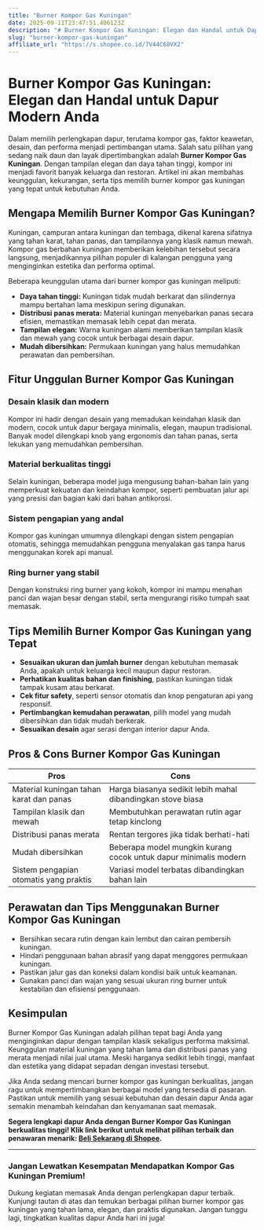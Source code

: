 ```yaml
---
title: "Burner Kompor Gas Kuningan"
date: 2025-09-11T23:47:51.406123Z
description: "# Burner Kompor Gas Kuningan: Elegan dan Handal untuk Dapur Modern Anda..."
slug: "burner-kompor-gas-kuningan"
affiliate_url: "https://s.shopee.co.id/7V44C68VX2"
---
```

# Burner Kompor Gas Kuningan: Elegan dan Handal untuk Dapur Modern Anda

Dalam memilih perlengkapan dapur, terutama kompor gas, faktor keawetan, desain, dan performa menjadi pertimbangan utama. Salah satu pilihan yang sedang naik daun dan layak dipertimbangkan adalah **Burner Kompor Gas Kuningan**. Dengan tampilan elegan dan daya tahan tinggi, kompor ini menjadi favorit banyak keluarga dan restoran. Artikel ini akan membahas keunggulan, kekurangan, serta tips memilih burner kompor gas kuningan yang tepat untuk kebutuhan Anda.

## Mengapa Memilih Burner Kompor Gas Kuningan?

Kuningan, campuran antara kuningan dan tembaga, dikenal karena sifatnya yang tahan karat, tahan panas, dan tampilannya yang klasik namun mewah. Kompor gas berbahan kuningan memberikan kelebihan tersebut secara langsung, menjadikannya pilihan populer di kalangan pengguna yang menginginkan estetika dan performa optimal.

Beberapa keunggulan utama dari burner kompor gas kuningan meliputi:

- **Daya tahan tinggi:** Kuningan tidak mudah berkarat dan silindernya mampu bertahan lama meskipun sering digunakan.
- **Distribusi panas merata:** Material kuningan menyebarkan panas secara efisien, memastikan memasak lebih cepat dan merata.
- **Tampilan elegan:** Warna kuningan alami memberikan tampilan klasik dan mewah yang cocok untuk berbagai desain dapur.
- **Mudah dibersihkan:** Permukaan kuningan yang halus memudahkan perawatan dan pembersihan.

## Fitur Unggulan Burner Kompor Gas Kuningan

### Desain klasik dan modern

Kompor ini hadir dengan desain yang memadukan keindahan klasik dan modern, cocok untuk dapur bergaya minimalis, elegan, maupun tradisional. Banyak model dilengkapi knob yang ergonomis dan tahan panas, serta lekukan yang memudahkan pembersihan.

### Material berkualitas tinggi

Selain kuningan, beberapa model juga mengusung bahan-bahan lain yang memperkuat kekuatan dan keindahan kompor, seperti pembuatan jalur api yang presisi dan bagian kaki dari bahan antikorosi.

### Sistem pengapian yang andal

Kompor gas kuningan umumnya dilengkapi dengan sistem pengapian otomatis, sehingga memudahkan pengguna menyalakan gas tanpa harus menggunakan korek api manual.

### Ring burner yang stabil

Dengan konstruksi ring burner yang kokoh, kompor ini mampu menahan panci dan wajan besar dengan stabil, serta mengurangi risiko tumpah saat memasak.

## Tips Memilih Burner Kompor Gas Kuningan yang Tepat

- **Sesuaikan ukuran dan jumlah burner** dengan kebutuhan memasak Anda, apakah untuk keluarga kecil maupun dapur restoran.
- **Perhatikan kualitas bahan dan finishing**, pastikan kuningan tidak tampak kusam atau berkarat.
- **Cek fitur safety**, seperti sensor otomatis dan knop pengaturan api yang responsif.
- **Pertimbangkan kemudahan perawatan**, pilih model yang mudah dibersihkan dan tidak mudah berkerak.
- **Sesuaikan desain** agar serasi dengan interior dapur Anda.

## Pros & Cons Burner Kompor Gas Kuningan

| **Pros**                                       | **Cons**                                              |
|------------------------------------------------|--------------------------------------------------------|
| Material kuningan tahan karat dan panas        | Harga biasanya sedikit lebih mahal dibandingkan stove biasa  |
| Tampilan klasik dan mewah                      | Membutuhkan perawatan rutin agar tetap kinclong     |
| Distribusi panas merata                        | Rentan tergores jika tidak berhati-hati             |
| Mudah dibersihkan                             | Beberapa model mungkin kurang cocok untuk dapur minimalis modern   |
| Sistem pengapian otomatis yang praktis        | Variasi model terbatas dibandingkan bahan lain       |

## Perawatan dan Tips Menggunakan Burner Kompor Gas Kuningan

- Bersihkan secara rutin dengan kain lembut dan cairan pembersih kuningan.
- Hindari penggunaan bahan abrasif yang dapat menggores permukaan kuningan.
- Pastikan jalur gas dan koneksi dalam kondisi baik untuk keamanan.
- Gunakan panci dan wajan yang sesuai ukuran ring burner untuk kestabilan dan efisiensi penggunaan.

## Kesimpulan

Burner Kompor Gas Kuningan adalah pilihan tepat bagi Anda yang menginginkan dapur dengan tampilan klasik sekaligus performa maksimal. Keunggulan material kuningan yang tahan lama dan distribusi panas yang merata menjadi nilai jual utama. Meski harganya sedikit lebih tinggi, manfaat dan estetika yang didapat sepadan dengan investasi tersebut.

Jika Anda sedang mencari burner kompor gas kuningan berkualitas, jangan ragu untuk mempertimbangkan berbagai model yang tersedia di pasaran. Pastikan untuk memilih yang sesuai kebutuhan dan desain dapur Anda agar semakin menambah keindahan dan kenyamanan saat memasak.

**Segera lengkapi dapur Anda dengan Burner Kompor Gas Kuningan berkualitas tinggi! Klik link berikut untuk melihat pilihan terbaik dan penawaran menarik: [Beli Sekarang di Shopee](https://s.shopee.co.id/7V44C68VX2).**

---

### Jangan Lewatkan Kesempatan Mendapatkan Kompor Gas Kuningan Premium!

Dukung kegiatan memasak Anda dengan perlengkapan dapur terbaik. Kunjungi tautan di atas dan temukan berbagai pilihan burner kompor gas kuningan yang tahan lama, elegan, dan praktis digunakan. Jangan tunggu lagi, tingkatkan kualitas dapur Anda hari ini juga!